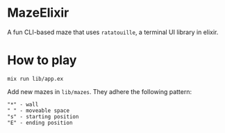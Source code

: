 # MazeElixir

A fun CLI-based maze that uses `ratatouille`, a terminal UI library in elixir.

# How to play

```shell
mix run lib/app.ex
```

Add new mazes in `lib/mazes`. They adhere the following pattern:

```
"*" - wall
" " - moveable space
"s" - starting position
"E" - ending position
```
